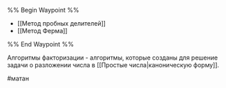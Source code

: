%% Begin Waypoint %%
- [[Метод пробных делителей]]
- [[Метод Ферма]]

%% End Waypoint %%

Алгоритмы факторизации - алгоритмы, которые созданы для решение задачи о разложении числа в [[Простые числа|каноническую форму]].

#матан 